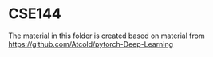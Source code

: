 # CSE144
The material in this folder is created based on material from https://github.com/Atcold/pytorch-Deep-Learning
